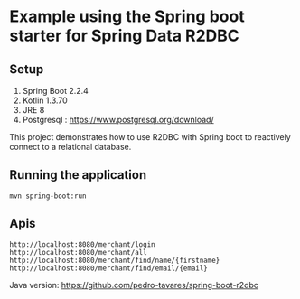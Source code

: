 # Example using the Spring boot starter for Spring Data R2DBC

## Setup
1. Spring Boot 2.2.4
2. Kotlin 1.3.70
3. JRE 8
4. Postgresql : https://www.postgresql.org/download/

This project demonstrates how to use R2DBC with Spring boot to reactively connect to a relational database. 

## Running the application
```
mvn spring-boot:run
```

## Apis
```
http://localhost:8080/merchant/login
http://localhost:8080/merchant/all
http://localhost:8080/merchant/find/name/{firstname}
http://localhost:8080/merchant/find/email/{email}
```

Java version: https://github.com/pedro-tavares/spring-boot-r2dbc
